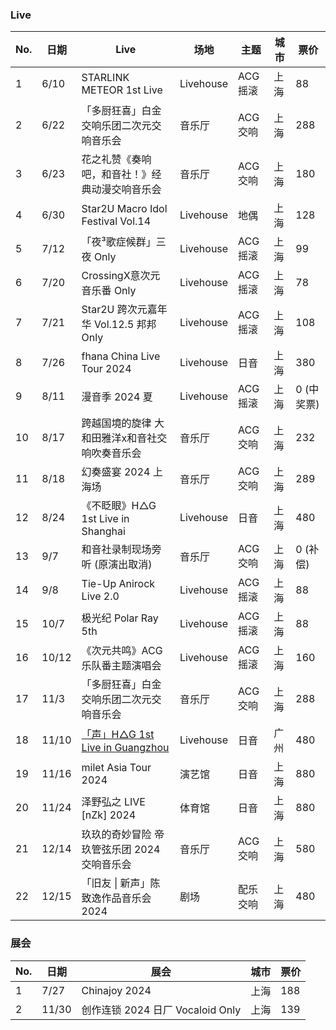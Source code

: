 ### Live

| No. | 日期  | Live                                                                                                                                    | 场地      | 主题     | 城市 | 票价       |
| --- | ---   | ---                                                                                                                                     | ---       | ---      | ---  | ---        |
| 1   | 6/10  | STARLINK METEOR 1st Live                                                                                                                | Livehouse | ACG 摇滚 | 上海 | 88         |
| 2   | 6/22  | 「多厨狂喜」白金交响乐团二次元交响音乐会                                                                                                | 音乐厅    | ACG 交响 | 上海 | 288        |
| 3   | 6/23  | 花之礼赞《奏响吧，和音社！》经典动漫交响音乐会                                                                                          | 音乐厅    | ACG 交响 | 上海 | 180        |
| 4   | 6/30  | Star2U Macro Idol Festival Vol.14                                                                                                       | Livehouse | 地偶     | 上海 | 128        |
| 5   | 7/12  | 「夜³歌症候群」三夜 Only                                                                                                                | Livehouse | ACG 摇滚 | 上海 | 99         |
| 6   | 7/20  | CrossingX意次元 音乐番 Only                                                                                                             | Livehouse | ACG 摇滚 | 上海 | 78         |
| 7   | 7/21  | Star2U 跨次元嘉年华 Vol.12.5 邦邦 Only                                                                                                  | Livehouse | ACG 摇滚 | 上海 | 108        |
| 8   | 7/26  | fhana China Live Tour 2024                                                                                                              | Livehouse | 日音     | 上海 | 380        |
| 9   | 8/11  | 漫音季 2024 夏                                                                                                                          | Livehouse | ACG 摇滚 | 上海 | 0 (中奖票) |
| 10  | 8/17  | 跨越国境的旋律 大和田雅洋x和音社交响吹奏音乐会                                                                                          | 音乐厅    | ACG 交响 | 上海 | 232        |
| 11  | 8/18  | 幻奏盛宴 2024 上海场                                                                                                                    | 音乐厅    | ACG 交响 | 上海 | 289        |
| 12  | 8/24  | 《不眨眼》H△G 1st Live in Shanghai                                                                                                      | Livehouse | 日音     | 上海 | 480        |
| 13  | 9/7   | 和音社录制现场旁听 (原演出取消)                                                                                                         | 音乐厅    | ACG 交响 | 上海 | 0 (补偿)   |
| 14  | 9/8   | Tie-Up Anirock Live 2.0                                                                                                                 | Livehouse | ACG 摇滚 | 上海 | 88         |
| 15  | 10/7  | 极光纪 Polar Ray 5th                                                                                                                    | Livehouse | ACG 摇滚 | 上海 | 88         |
| 16  | 10/12 | 《次元共鸣》ACG 乐队番主题演唱会                                                                                                        | Livehouse | ACG 摇滚 | 上海 | 160        |
| 17  | 11/3  | 「多厨狂喜」白金交响乐团二次元交响音乐会                                                                                                | 音乐厅    | ACG 交响 | 上海 | 288        |
| 18  | 11/10 | [「声」H△G 1st Live in Guangzhou](https://blog.quitw.org/post/H%E2%96%B3G%201st%20Live%20in%20Guangzhou%20-can-zhan-xiao-ji.html) | Livehouse | 日音     | 广州 | 480        |
| 19  | 11/16 | milet Asia Tour 2024                                                                                                                    | 演艺馆    | 日音     | 上海 | 880        |
| 20  | 11/24 | 泽野弘之 LIVE [nZk] 2024                                                                                                                | 体育馆    | 日音     | 上海 | 880        |
| 21  | 12/14 | 玖玖的奇妙冒险 帝玖管弦乐团 2024 交响音乐会                                                                                             | 音乐厅    | ACG 交响 | 上海 | 580        |
| 22  | 12/15 | 「旧友 \| 新声」陈致逸作品音乐会 2024                                                                                                   | 剧场      | 配乐交响 | 上海 | 480        |

### 展会

| No. | 日期  | 展会                             | 城市 | 票价 |
| --- | ---   | ---                              | ---  | ---  |
| 1   | 7/27  | Chinajoy 2024                    | 上海 | 188  |
| 2   | 11/30 | 创作连锁 2024 日厂 Vocaloid Only | 上海 | 139  |